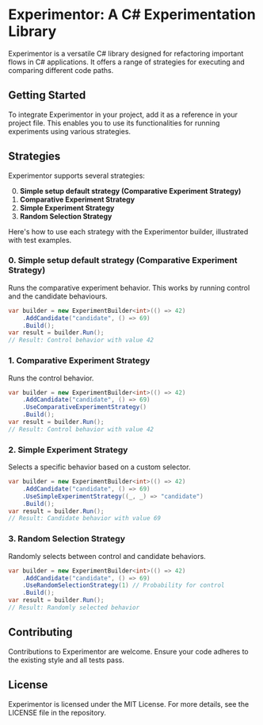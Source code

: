 # Experimentor: A C# Experimentation Library

Experimentor is a versatile C# library designed for refactoring important flows in C# applications. It offers a range of strategies for executing and comparing different code paths.

## Getting Started

To integrate Experimentor in your project, add it as a reference in your project file. This enables you to use its functionalities for running experiments using various strategies.

## Strategies

Experimentor supports several strategies:

0. **Simple setup default strategy (Comparative Experiment Strategy)**
1. **Comparative Experiment Strategy**
2. **Simple Experiment Strategy**
3. **Random Selection Strategy**

Here's how to use each strategy with the Experimentor builder, illustrated with test examples.

### 0. Simple setup default strategy (Comparative Experiment Strategy)

Runs the comparative experiment behavior. This works by running control and the candidate behaviours.

```csharp
var builder = new ExperimentBuilder<int>(() => 42)
    .AddCandidate("candidate", () => 69)
    .Build();
var result = builder.Run();
// Result: Control behavior with value 42
```

### 1. Comparative Experiment Strategy

Runs the control behavior.

```csharp
var builder = new ExperimentBuilder<int>(() => 42)
    .AddCandidate("candidate", () => 69)
    .UseComparativeExperimentStrategy()
    .Build();
var result = builder.Run();
// Result: Control behavior with value 42
```

### 2. Simple Experiment Strategy

Selects a specific behavior based on a custom selector.

```csharp
var builder = new ExperimentBuilder<int>(() => 42)
    .AddCandidate("candidate", () => 69)
    .UseSimpleExperimentStrategy((_, _) => "candidate")
    .Build();
var result = builder.Run();
// Result: Candidate behavior with value 69
```

### 3. Random Selection Strategy

Randomly selects between control and candidate behaviors.

```csharp
var builder = new ExperimentBuilder<int>(() => 42)
    .AddCandidate("candidate", () => 69)
    .UseRandomSelectionStrategy(1) // Probability for control
    .Build();
var result = builder.Run();
// Result: Randomly selected behavior
```

## Contributing

Contributions to Experimentor are welcome. Ensure your code adheres to the existing style and all tests pass.

## License

Experimentor is licensed under the MIT License. For more details, see the LICENSE file in the repository.
